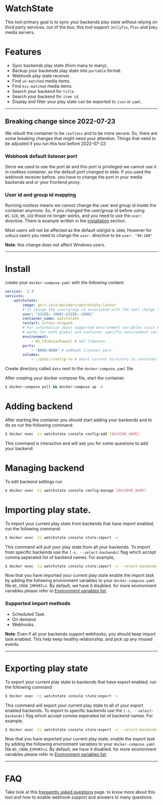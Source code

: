 # WatchState

This tool primary goal is to sync your backends play state without relying on third party services,
out of the box, this tool support `Jellyfin`, `Plex` and `Emby` media servers.

# Features

* Sync backends play state (from many to many).
* Backup your backends play state into `portable` format.
* Webhook play state receiver.
* Find `un-matched` media items.
* Find `mis-matched` media items.
* Search your backend for `title`.
* Search your backend for `item id`.
* Display and filter your play state can be exported to `json` or `yaml`.

----

## Breaking change since 2022-07-23

We rebuilt the container to be `rootless` and to be more secure. So, there are some breaking changes that might need
your attention. Things that need to be adjusted if you run this tool before 2022-07-22:

### Webhook default listener port

Since we used to use the port `80` and this port is privileged we cannot use it in rootless container, so the default
port changed to `8080`. If you used the webhook receiver before. you have to change the port in your media backends and
or your frontend proxy.

### User id and group id mapping

Running rootless means we cannot change the user and group id inside the container anymore. So, if you changed the
user/group id before using `WS_GID`, `WS_UID` those no longer works, and you need to use the `user:` directive. There is
example written in the [installation](#install) section.

Most users will not be affected as the default uid/gid is `1000`, However for `unRaid` users you need to change
the `user:` directive to be `user: "99:100"`

**Note**: this change does not affect Windows users.

-----

# Install

create your `docker-compose.yaml` with the following content:

```yaml
version: '2.3'
services:
    watchstate:
        image: ghcr.io/arabcoders/watchstate:latest
        # To change the user/group id associated with the tool change the following line.
        user: "${UID:-1000}:${GID:-1000}"
        container_name: watchstate
        restart: unless-stopped
        # For information about supported environment variables visit FAQ page.
        # works for both global and container specific environment variables. 
        environment:
            - WS_TZ=Asia/Kuwait # Set timezone.
        ports:
            - "8080:8080" # webhook listener port.
        volumes:
            - ./data:/config:rw # mount current directory to container /config directory.
```

Create directory called `data` next to the `docker-compose.yaml` file.

After creating your docker compose file, start the container.

```bash
$ docker-compose pull && docker-compose up -d
```

# Adding backend

After starting the container you should start adding your backends and to do so run the following command:

```bash
$ docker exec -ti watchstate console config:add [BACKEND_NAME]
```

This command is interactive and will ask you for some questions to add your backend.

# Managing backend

To edit backend settings run

```bash
$ docker exec -ti watchstate console config:manage [BACKEND_NAME]
```

# Importing play state.

To import your current play state from backends that have import enabled, run the following command:

```bash
$ docker exec -ti watchstate console state:import -v
```

This command will pull your play state from all your backends. To import from specific backends use
the `[-s, --select-backends]` flag which accept comma seperated list of backend names. For example,

```bash
$ docker exec -ti watchstate console state:import -v --select-backends 'home_plex,home_jellyfin' 
```

Now that you have imported your current play state enable the import task by adding the following environment variables
to your `docker-compose.yaml` file `WS_CRON_IMPORT=1`. By default, we have it disabled. for more environment variables
please refer to [Environment variables list](FAQ.md#environment-variables).

### Supported import methods

* Scheduled Task.
* On demand.
* Webhooks.

**Note**: Even if all your backends support webhooks, you should keep import task enabled. This help keep healthy
relationship.
and pick up any missed events.

---

# Exporting play state

To export your current play state to backends that have export enabled, run the following command

```bash
$ docker exec -ti watchstate console state:export -v
```

This command will export your current play state to all of your export enabled backends. To export to
specific backends use the `[-s, --select-backends]` flag which accept comma seperated list of backend names. For
example,

```bash
$ docker exec -ti watchstate console state:export -v --select-backends 'home_plex,home_jellyfin' 
```

Now that you have exported your current play state, enable the export task by adding the following environment variables
to your `docker-compose.yaml` file `WS_CRON_EXPORT=1`. By default, we have it disabled. for more environment variables
please refer to [Environment variables list](FAQ.md#environment-variables).

---

# FAQ

Take look at this [frequently asked questions](FAQ.md) page. to know more about this tool and how to enable webhook
support and answers to many questions.
